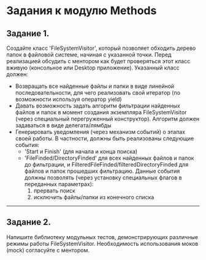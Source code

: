 # Задания к модулю Methods

## Задание 1.

Создайте класс 'FileSystemVisitor', который позволяет обходить дерево папок в файловой системе, начиная с указанной точки.
Перед реализацией обсудить с ментором как будет проверяться этот класс вживую (консольное или Desktop приложение).
Указанный класс должен:
* Возвращать все найденные файлы и папки в виде линейной последовательности, для чего реализовать свой итератор (по возможности используя оператор yield)
* Давать возможность задать алгоритм фильтрации найденных файлов и папок в момент создания экземпляра FileSystemVisitor (через специальный перегруженный конструктор). Алгоритм должен задаваться в виде делегата/лямбды
* Генерировать уведомления (через механизм событий) о этапах своей работы. В частности, должны быть реализованы следующие события:
	* 'Start и Finish' (для начала и конца поиска)
	* 'FileFinded/DirectoryFinded' для всех найденных файлов и папок до фильтрации, и FilteredFileFinded/filteredDirectoryFinded для файлов и папок прошедших фильтрацию. Данные события должны позволять (через установку специальных флагов в переданных параметрах):
		1. прервать поиск
		2. исключить файлы/папки из конечного списка
***
## Задание 2.

Напишите библиотеку модульных тестов, демонстрирующих различные режимы работы FileSystemVisitor. Необходимость использования моков (mock) согласуйте с ментором.

